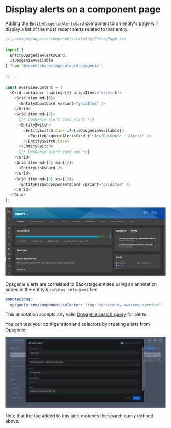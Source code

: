 # Display alerts on a component page

Adding the `EntityOpsgenieAlertsCard` component to an entity's page will display a list of the most recent alerts related to that entity.

```ts
// packages/app/src/components/catalog/EntityPage.tsx

import {
  EntityOpsgenieAlertsCard,
  isOpsgenieAvailable
} from '@essent/backstage-plugin-opsgenie';

// ...

const overviewContent = (
  <Grid container spacing={3} alignItems="stretch">
    <Grid item md={6}>
      <EntityAboutCard variant="gridItem" />
    </Grid>
    <Grid item md={6}>
      {/* OpsGenie alert card start */}
      <EntitySwitch>
        <EntitySwitch.Case if={isOpsgenieAvailable}>
          <EntityOpsgenieAlertsCard title="OpsGenie — Alerts" />
        </EntitySwitch.Case>
      </EntitySwitch>
      {/* OpsGenie alert card end */}
    </Grid>
    <Grid item md={4} xs={12}>
      <EntityLinksCard />
    </Grid>
    <Grid item md={8} xs={12}>
      <EntityHasSubcomponentsCard variant="gridItem" />
    </Grid>
  </Grid>
);
```

![](entity-overview.png)

Opsgenie alerts are correlated to Backstage entities using an annotation added in the entity's `catalog-info.yaml` file:

```yml
annotations:
  opsgenie.com/component-selector: 'tag:"service:my-awesome-service"'
```

This annotation accepts any valid [Opsgenie search query](https://support.atlassian.com/opsgenie/docs/search-queries-for-alerts/) for alerts.

You can test your configuration and selectors by creating alerts from Opsgenie:

![](alert-test.png)

Note that the tag added to this alert matches the search query defined above.